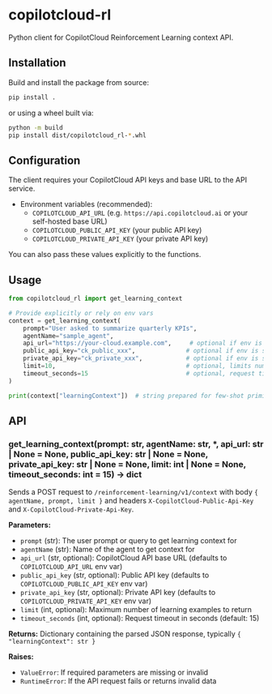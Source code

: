 # copilotcloud-rl

Python client for CopilotCloud Reinforcement Learning context API.

## Installation

Build and install the package from source:

```bash
pip install .
```

or using a wheel built via:

```bash
python -m build
pip install dist/copilotcloud_rl-*.whl
```

## Configuration

The client requires your CopilotCloud API keys and base URL to the API service.

- Environment variables (recommended):
  - `COPILOTCLOUD_API_URL` (e.g. `https://api.copilotcloud.ai` or your self-hosted base URL)
  - `COPILOTCLOUD_PUBLIC_API_KEY` (your public API key)
  - `COPILOTCLOUD_PRIVATE_API_KEY` (your private API key)

You can also pass these values explicitly to the functions.

## Usage

```python
from copilotcloud_rl import get_learning_context

# Provide explicitly or rely on env vars
context = get_learning_context(
    prompt="User asked to summarize quarterly KPIs",
    agentName="sample_agent",
    api_url="https://your-cloud.example.com",     # optional if env is set
    public_api_key="ck_public_xxx",              # optional if env is set
    private_api_key="ck_private_xxx",            # optional if env is set
    limit=10,                                    # optional, limits number of examples
    timeout_seconds=15                           # optional, request timeout
)

print(context["learningContext"])  # string prepared for few-shot priming
```

## API

### get_learning_context(prompt: str, agentName: str, *, api_url: str | None = None, public_api_key: str | None = None, private_api_key: str | None = None, limit: int | None = None, timeout_seconds: int = 15) -> dict

Sends a POST request to `/reinforcement-learning/v1/context` with body `{ agentName, prompt, limit }` and headers `X-CopilotCloud-Public-Api-Key` and `X-CopilotCloud-Private-Api-Key`.

**Parameters:**
- `prompt` (str): The user prompt or query to get learning context for
- `agentName` (str): Name of the agent to get context for
- `api_url` (str, optional): CopilotCloud API base URL (defaults to `COPILOTCLOUD_API_URL` env var)
- `public_api_key` (str, optional): Public API key (defaults to `COPILOTCLOUD_PUBLIC_API_KEY` env var)
- `private_api_key` (str, optional): Private API key (defaults to `COPILOTCLOUD_PRIVATE_API_KEY` env var)
- `limit` (int, optional): Maximum number of learning examples to return
- `timeout_seconds` (int, optional): Request timeout in seconds (default: 15)

**Returns:** Dictionary containing the parsed JSON response, typically `{ "learningContext": str }`

**Raises:**
- `ValueError`: If required parameters are missing or invalid
- `RuntimeError`: If the API request fails or returns invalid data
